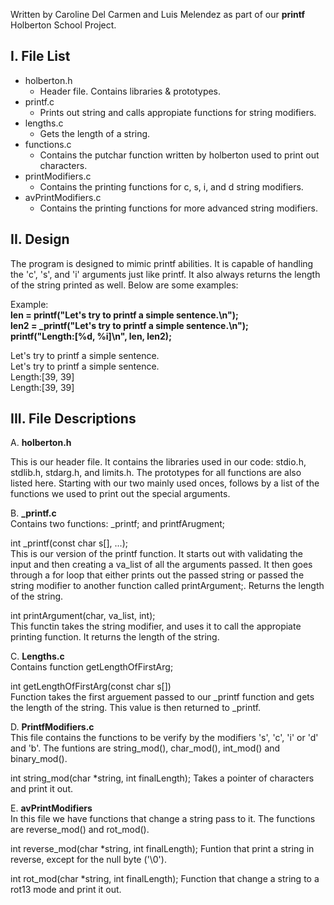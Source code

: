 Written by Caroline Del Carmen and Luis Melendez
as part of our **printf** Holberton School Project.

I. File List
------------
- holberton.h  
  - Header file. Contains libraries & prototypes.  
- printf.c  
  - Prints out string and calls appropiate functions for string modifiers.  
- lengths.c  
  - Gets the length of a string.  
- functions.c  
  - Contains the putchar function written by holberton used to print out characters.  
- printModifiers.c  
  - Contains the printing functions for c, s, i, and d string modifiers.  
- avPrintModifiers.c  
  - Contains the printing functions for more advanced string modifiers.  

II. Design
----------
The program is designed to mimic printf abilities. It is capable of handling
the 'c', 's', and 'i' arguments just like printf. It also always returns the length of
the string printed as well. Below are some examples:

Example:  
**len = printf("Let's try to printf a simple sentence.\n");**  
**len2 = _printf("Let's try to printf a simple sentence.\n");**  
**printf("Length:[%d, %i]\n", len, len2);**  

Let's try to printf a simple sentence.  
Let's try to printf a simple sentence.  
Length:[39, 39]  
Length:[39, 39]  

III. File Descriptions
----------------------
A. **holberton.h**  

This is our header file. It contains the libraries used in our code:
stdio.h, stdlib.h, stdarg.h, and limits.h. The prototypes for all functions are
also listed here. Starting with our two mainly used onces, follows by a list of the
functions we used to print out the special arguments.

B. **_printf.c**  
Contains two functions: _printf; and printfArugment;  

int _printf(const char s[], ...);  
This is our version of the printf function. It starts out with validating the input and then
creating a va_list of all the arguments passed. It then goes through a for loop that either
prints out the passed string or passed the string modifier to another function called
printArgument;. Returns the length of the string.

int printArgument(char, va_list, int);  
This functin takes the string modifier, and uses it to call the appropiate printing function.
It returns the length of the string.

C. **Lengths.c**  
Contains function getLengthOfFirstArg;  

int getLengthOfFirstArg(const char s[])  
Function takes the first arguement passed to our _printf function and gets the length of the
string. This value is then returned to _printf.

D. **PrintfModifiers.c**  
This file contains the functions to be verify by the modifiers 's', 'c', 'i' or 'd' and 'b'. The funtions are string_mod(), char_mod(), int_mod() and binary_mod().

int string_mod(char *string, int finalLength);
Takes a pointer of characters and print it out.


E. **avPrintModifiers**  
In this file we have functions that change a string pass to it. The functions are reverse_mod() and rot_mod().

int reverse_mod(char *string, int finalLength);
Funtion that print a string in reverse, except for the null byte ('\0').

int rot_mod(char *string, int finalLength);
Function that change a string to a rot13 mode and print it out.

